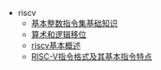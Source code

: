 * riscv
   * [基本整数指令集基础知识](基本整数指令集基础知识.md)
   * [算术和逻辑移位](算术和逻辑移位.md)
   * [riscv基本概述](riscv基本概述.md)
   * [RISC-V指令格式及其基本指令特点](RISC-V指令格式及其基本指令特点.md)
